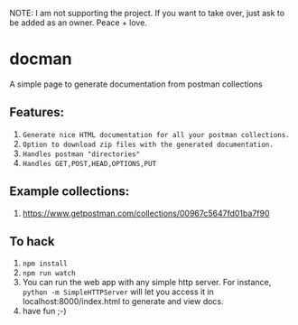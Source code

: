 NOTE: I am not supporting the project. If you want to take over, just ask to be added as an owner. Peace + love.

# docman
A simple page to generate documentation from postman collections

## Features: 
1. `Generate nice HTML documentation for all your postman collections.`
2. `Option to download zip files with the generated documentation.`
3. `Handles postman "directories" `
4. `Handles GET,POST,HEAD,OPTIONS,PUT`

## Example collections:
1. https://www.getpostman.com/collections/00967c5647fd01ba7f90


## To hack

1. `npm install`
2. `npm run watch`
3.  You can run the web app with any simple http server. For instance, `python -m SimpleHTTPServer` will let you access it in localhost:8000/index.html to generate and view docs.
3. have fun ;-)

